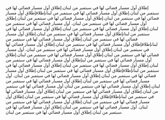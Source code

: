 إطلاق أول مسبار فضائي لها في سبتمبر من لبنان.إطلاق أول مسبار فضائي لها في سبتمبر من لبنان.إطلاق أول مسبار فضائي لها في سبتمبر من لبنانإطلاقإطلاق أول مسبار فضائي لها في سبتمبر من لبنان.إطلاق أول مسبار فضائي لها في سبتمبر من لبنان.إطلاق أول مسبار فضائي لها في سبتمبر من لبنان. أول مسبار فضائي لها في سبتمبر من لبنان.إطلاق أول مسبار فضائي لها في سبتمبر من لبنان.إطلاق أول مسبار فضائي لها في سبتمبر من لبنانإطلاق أول مسبار فضائي لها في سبتمبر من لبنان.إطلاق أول مسبار فضائي لها في سبتمبر من لبنان.إطلاق أول مسبار فضائي لها في سبتمبر من لبنانإطلاقإطلاق أول مسبار فضائي لها في سبتمبر من لبنان.إطلاق أول مسبار فضائي لها في سبتمبر من لبنان.إطلاق أول مسبار فضائي لها في سبتمبر من لبنان. أول مسبار فضائي لها في سبتمبر من لبنان.إطلاق أول مسبار فضائي لها في سبتمبر من لبنان.إطلاق أول مسبار فضائي لها في سبتمبر من لبنإطلاق أول مسبار فضائي لها في سبتمبر من لبنان.إطلاق أول مسبار فضائي لها في سبتمبر من لبنان.إطلاق أول مسبار فضائي لها في سبتمبر من لبنانإطلاقإطلاق أول مسبار فضائي لها في سبتمبر من لبنان.إطلاق أول مسبار فضائي لها في سبتمبر من لبنان.إطلاق أول مسبار فضائي لها في سبتمبر من لبنان. أول مسبار فضائي لها في سبتمبر من لبنان.إطلاق أول مسبار فضائي لها في سبتمبر من لبنان.إطلاق أول مسبار فضائي لها في سبتمبر من لبنان أول مسبار فضائي لها في سبتمبر من لبنان.إطلاق أول مسبار فضائي لها في سبتمبر من لبنان.إطلاق أول مسبار فضائي لها في سبتمبر من لبنانإطلاقإطلاق أول مسبار فضائي لها في سبتمبر من لبنان.إطلاق أول مسبار فضائي لها في سبتمبر من لبنان.إطلاق أول مسبار فضائي لها في سبتمبر من لبنان. أول مسبار فضائي لها في سبتمبر من لبنان.إطلاق أول مسبار فضائي لها في سبتمبر من لبنان.إطلاق أول مسبار فضائي لها في سبتمبر من لبنان.
